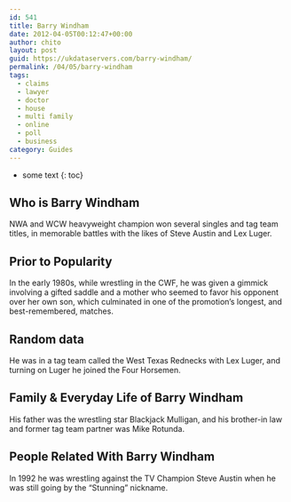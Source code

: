 ```yaml
---
id: 541
title: Barry Windham
date: 2012-04-05T00:12:47+00:00
author: chito
layout: post
guid: https://ukdataservers.com/barry-windham/
permalink: /04/05/barry-windham
tags:
  - claims
  - lawyer
  - doctor
  - house
  - multi family
  - online
  - poll
  - business
category: Guides
---
```


* some text
{: toc}


## Who is  Barry Windham
                  
                  
                  
NWA and WCW heavyweight champion won several singles and tag team titles, in memorable battles with the likes of Steve Austin and Lex Luger.
                  
                
                
                
## Prior to Popularity 
                  
                  
                  
In the early 1980s, while wrestling in the CWF, he was given a gimmick involving a gifted saddle and a mother who seemed to favor his opponent over her own son, which culminated in one of the promotion&#8217;s longest, and best-remembered, matches.
                  
                
                
                
## Random data 
                  
                  
                  
He was in a tag team called the West Texas Rednecks with Lex Luger, and turning on Luger he joined the Four Horsemen.
                  
                
                
                
## Family & Everyday Life of Barry Windham
                  
                  
                  
His father was the wrestling star Blackjack Mulligan, and his brother-in law and former tag team partner was Mike Rotunda.
                  
                
                
                
## People Related With  Barry Windham
                  
                  
                  
In 1992 he was wrestling against the TV Champion Steve Austin when he was still going by the &#8220;Stunning&#8221; nickname.
                  
                
              
            
          
          
          
    
    
  
